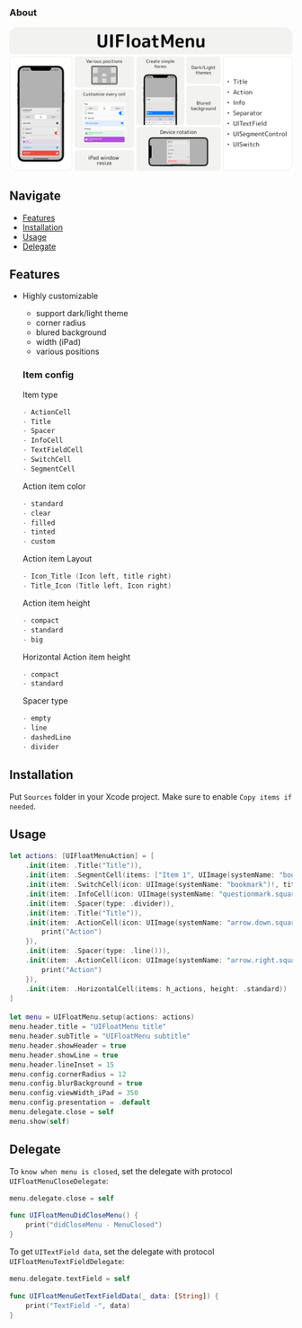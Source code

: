 ### About

<p align="center">
  <img src="https://github.com/VladK9/UIFloatMenu/blob/main/Assets/UIFloatMenu-Banner.png">
</p>

## Navigate

- [Features](#features)
- [Installation](#installation)
- [Usage](#usage)
- [Delegate](#delegate)

## Features

- Highly customizable
   - support dark/light theme
   - corner radius
   - blured background
   - width (iPad)
   - various positions

   ### Item config
   
   Item type
   ```swift
   - ActionCell
   - Title
   - Spacer
   - InfoCell
   - TextFieldCell
   - SwitchCell
   - SegmentCell
   ```
   
   Action item color
   ```swift
   - standard
   - clear
   - filled
   - tinted
   - custom
   ```
    
   Action item Layout
   ```swift
   - Icon_Title (Icon left, title right)
   - Title_Icon (Title left, Icon right)
   ```
   
   Action item height
   ```swift
   - compact
   - standard
   - big
   ```
   
   Horizontal Action item height
   ```swift
   - compact
   - standard
   ```
   
   Spacer type
   ```swift
   - empty
   - line
   - dashedLine
   - divider
   ```

## Installation
Put `Sources` folder in your Xcode project. Make sure to enable `Copy items if needed`.

## Usage

```swift
let actions: [UIFloatMenuAction] = [
    .init(item: .Title("Title")),
    .init(item: .SegmentCell(items: ["Item 1", UIImage(systemName: "bookmark")!, "Item 3"], selected: 1, action: #selector(segmentAction))),
    .init(item: .SwitchCell(icon: UIImage(systemName: "bookmark")!, title: "Switch 1", action: #selector(switchAction))),
    .init(item: .InfoCell(icon: UIImage(systemName: "questionmark.square")!, title: "Data title", label: .config(fontSize: 15, fontWeight: .semibold))),
    .init(item: .Spacer(type: .divider)),
    .init(item: .Title("Title")),
    .init(item: .ActionCell(icon: UIImage(systemName: "arrow.down.square.fill")!, title: "Title", layout: .Icon_Title), itemColor: .tinted(.systemBlue), action: { _ in
        print("Action")
    }),
    .init(item: .Spacer(type: .line())),
    .init(item: .ActionCell(icon: UIImage(systemName: "arrow.right.square.fill")!, title: "Title", subtitle: "Test subtitle", layout: .Icon_Title), itemColor: .filled(.systemPurple), action: { _ in
        print("Action")
    }),
    .init(item: .HorizontalCell(items: h_actions, height: .standard))
]
        
let menu = UIFloatMenu.setup(actions: actions)
menu.header.title = "UIFloatMenu title"
menu.header.subTitle = "UIFloatMenu subtitle"
menu.header.showHeader = true
menu.header.showLine = true
menu.header.lineInset = 15
menu.config.cornerRadius = 12
menu.config.blurBackground = true
menu.config.viewWidth_iPad = 350
menu.config.presentation = .default
menu.delegate.close = self
menu.show(self)
```

## Delegate

To `know when menu is closed`, set the delegate with protocol `UIFloatMenuCloseDelegate`:

```swift
menu.delegate.close = self
```

```swift
func UIFloatMenuDidCloseMenu() {
    print("didCloseMenu - MenuClosed")
}
```

To get `UITextField data`, set the delegate with protocol `UIFloatMenuTextFieldDelegate`:

```swift
menu.delegate.textField = self
```

```swift
func UIFloatMenuGetTextFieldData(_ data: [String]) {
    print("TextField -", data)
}
```
